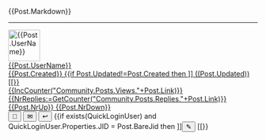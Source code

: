 ﻿<div id="{{Post.ObjectId}}">
<div id="Content{{Post.ObjectId}}">

{{Post.Markdown}}

</div>
<hr/>
<div class='footer'>
<a href="/Community/Author/{{Post.UserId}}">
<img alt='{{Post.UserName}}' with='64' height='64' src='{{Post.AvatarUrl}}?Width=64&Height=64'/>
<div class='authorInfo'>
<span class='author'>{{Post.UserName}}</span>
<br/>
<span class='created'>{{Post.Created}}</span>
{{if Post.Updated!=Post.Created then ]]
<span class='updated'>((Post.Updated))</span>[[}}
<br/>
<span class='views'>{{IncCounter("Community.Posts.Views."+Post.Link)}}</span>
<span class='replies' onclick="OpenLink('/Community/Post/{{Post.Link}}');event.preventDefault()">{{NrReplies:=GetCounter("Community.Posts.Replies."+Post.Link)}}</span>
<span class='upvotes' id="up{{Post.ObjectId}}" onclick="{{exists(QuickLoginUser) ? ]]VotePost('((Post.ObjectId))',true)[[ : ]]DoLogin()[[}};event.preventDefault()">{{Post.NrUp}}</span>
<span class='downvotes' id="down{{Post.ObjectId}}" onclick="{{exists(QuickLoginUser) ? ]]VotePost('((Post.ObjectId))',false)[[ : ]]DoLogin()[[}};event.preventDefault()">{{Post.NrDown}}</span>
</div></a>
<div class="toolbar">
<button type="button" onclick="OpenLink('/Community/Post/{{Post.Link}}')" title="Direct link to page." class="unicodeChar">🔗</button>
<button type="button" onclick="OpenLink('/Community/Message.md?PLink={{Post.Link}}')" title="Send Private Message to author." class="unicodeChar">✉</button>
<button type="button" onclick="OpenLink('/Community/Reply.md?PLink={{Post.Link}}')" title="Write a public response to the post." class="unicodeChar">↩</button>
{{if exists(QuickLoginUser) and QuickLoginUser.Properties.JID = Post.BareJid then ]]<button type="button" onclick="EditPost('((Post.ObjectId))')" title="Edit the post." class="unicodeChar">✎</button>
[[}}
</div>
</div>
<div id="editor{{Post.ObjectId}}">
</div>
</div>
